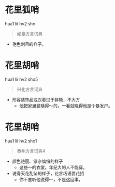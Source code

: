 # 花里狐哨
hua1 lii hv2 sho
> 如皋方言词典
- 艳色刺目的样子。

# 花里胡哨
hua1 lii hv2 sho5
> 兴化方言词典
- 形容装饰品或衣着过于鲜艳，不大方
  - 他把家里装璜得～的，一看就晓得他是个暴发户。

# 花里胡哨
hua1 lii hv2 sho1
> 泰州方言词典4
- 颜色艳丽、错杂缤纷的样子
  - 这些～的衣裳，年纪大的人不能穿。
- 说得天花乱坠的样子，花言巧语耍花招
  - 你不要听他说得～，不是这回事。
